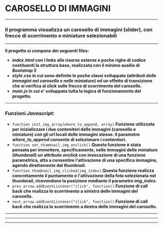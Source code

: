 # CAROSELLO DI IMMAGINI #

---

### Il programma visualizza un carosello di immagini (slider), con frecce di scorrimento e miniature selezionabili ###

---

**Il progetto si compone dei seguenti files:**
-   ***index.html* con i links alle risorse esterne e poche righe di codice costituenti la struttura base, realizzata con il minimo ausilio di *Bootstrap 5***
-   ***style.css* in cui sono definite le poche classi sviluppate (*attributi delle immagini nel carosello e nelle miniature*) ed un effetto di transizione che si verifica al click sulle frecce di scorrimento del carosello.**
-   ***main.js* in cui e' sviluppata tutta la logica di funzionamento del progetto.**

---

### Funzioni *Javascript*: ###

-   `function init_img_array(where_to_append, array)`.**Funzione utilizzata per inizializzare i due contenitori delle immagini (carosello e miniature) con gli url locali delle immagini stesse. Il parametro *where_to_append* consente di selezionare i contenitori.**
-   `function set_thumbnail_img_onclick()`.**Questa funzione è stata pensata per immettere, specificamente, nelle immagini delle miniature (*thumbnail*) un attributo *onclick* con invocazione di una funzione parametrica, atta a consentire l'attivazione di una specifica immagine, agendo direttamente dal thumbnail.**
-   `function thumbnail_img_clicked(img_index)`.**Questa funzione realizza concretamente il puntamento e l'attivazione della foto selezionata nel thumbnail, ricevendone la posizione mediante il parametro *img_index*.**
-   `prev_arrow.addEventListener("click", function()`.**Funzione di call back che realizza lo scorrimento a sinistra delle immagini del carosello.**
-   `next_arrow.addEventListener("click", function()`.**Funzione di call back che realizza lo scorrimento a destra delle immagini del carosello.**

---
---
---
